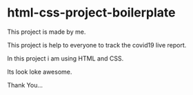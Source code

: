 # html-css-project-boilerplate

This project is made by me.

This project is help to everyone to track the covid19 live report.

In this project i am using HTML and CSS.

Its look loke awesome.

Thank You...
